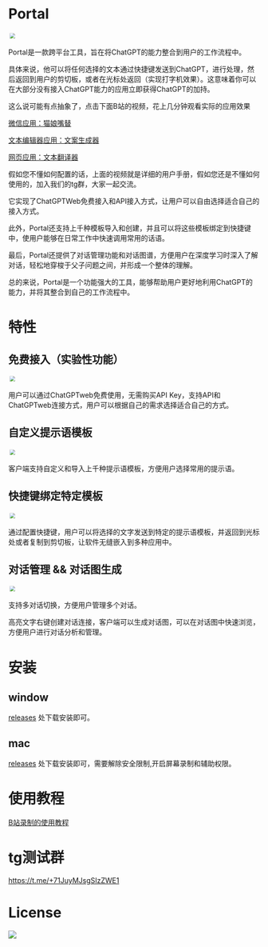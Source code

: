 # Portal
<img src="https://raw.githubusercontent.com/lxfater/Portal/main/screenshot/Shot8.png" style="transform:scale(0.7)" >


Portal是一款跨平台工具，旨在将ChatGPT的能力整合到用户的工作流程中。

具体来说，他可以将任何选择的文本通过快捷键发送到ChatGPT，进行处理，然后返回到用户的剪切板，或者在光标处返回（实现打字机效果）。这意味着你可以在大部分没有接入ChatGPT能力的应用立即获得ChatGPT的加持。

这么说可能有点抽象了，点击下面B站的视频，花上几分钟观看实际的应用效果

[微信应用：猫娘嘴替](https://www.bilibili.com/video/BV1Eh411V7wL/?share_source=copy_web&vd_source=20bfa77787adcf9ac929a8997bc1f024&t=306)

[文本编辑器应用：文案生成器](https://www.bilibili.com/video/BV1Eh411V7wL/?share_source=copy_web&vd_source=20bfa77787adcf9ac929a8997bc1f024&t=382)

[网页应用：文本翻译器](https://www.bilibili.com/video/BV1Eh411V7wL/?share_source=copy_web&vd_source=20bfa77787adcf9ac929a8997bc1f024&t=491)


假如您不懂如何配置的话，上面的视频就是详细的用户手册，假如您还是不懂如何使用的，加入我们的tg群，大家一起交流。


它实现了ChatGPTWeb免费接入和API接入方式，让用户可以自由选择适合自己的接入方式。

此外，Portal还支持上千种模板导入和创建，并且可以将这些模板绑定到快捷键中，使用户能够在日常工作中快速调用常用的话语。

最后，Portal还提供了对话管理功能和对话图谱，方便用户在深度学习时深入了解对话，轻松地穿梭于父子问题之间，并形成一个整体的理解。

总的来说，Portal是一个功能强大的工具，能够帮助用户更好地利用ChatGPT的能力，并将其整合到自己的工作流程中。
# 特性

## 免费接入（实验性功能）
<img src="https://raw.githubusercontent.com/lxfater/Portal/main/screenshot/Shot12.png" style="transform:scale(0.7)" >


用户可以通过ChatGPTweb免费使用，无需购买API Key，支持API和ChatGPTweb连接方式，用户可以根据自己的需求选择适合自己的方式。
## 自定义提示语模板
<img src="https://raw.githubusercontent.com/lxfater/Portal/main/screenshot/Shot10.png" style="transform:scale(0.7)" >


客户端支持自定义和导入上千种提示语模板，方便用户选择常用的提示语。

## 快捷键绑定特定模板
<img src="https://raw.githubusercontent.com/lxfater/Portal/main/screenshot/Shot11.png" style="transform:scale(0.7)" >


通过配置快捷键，用户可以将选择的文字发送到特定的提示语模板，并返回到光标处或者复制到剪切板，让软件无缝嵌入到多种应用中。

## 对话管理 && 对话图生成

<img src="https://raw.githubusercontent.com/lxfater/Portal/main/screenshot/Shot9.png" style="transform:scale(0.7)" >

支持多对话切换，方便用户管理多个对话。

高亮文字右键创建对话连接，客户端可以生成对话图，可以在对话图中快速浏览，方便用户进行对话分析和管理。

# 安装

## window

[releases](https://github.com/lxfater/Portal/releases) 处下载安装即可。

## mac

[releases](https://github.com/lxfater/Portal/releases)  处下载安装即可，需要解除安全限制,开启屏幕录制和辅助权限。

# 使用教程

<a href="https://www.bilibili.com/video/BV1Eh411V7wL/?vd_source=246776eb028c0472258dfba9f3913fef">B站录制的使用教程</a>

# tg测试群

https://t.me/+71JuyMJsgSIzZWE1

# License

<a href="https://github.com/lxfater/Portal/blob/main/License"><img src="https://img.shields.io/badge/license-Portal-brightgreen" /></a>


